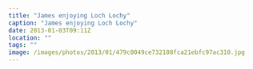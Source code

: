 ```yaml
---
title: "James enjoying Loch Lochy"
caption: "James enjoying Loch Lochy"
date: 2013-01-03T09:11Z
location: ""
tags: ""
image: /images/photos/2013/01/479c0049ce732108fca21ebfc97ac310.jpg
---
```

